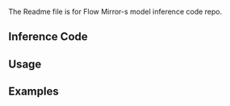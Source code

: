The Readme file is for Flow Mirror-s model inference code repo.  

## Inference Code

## Usage

## Examples


